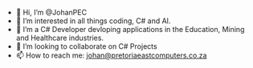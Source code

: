 - 👋 Hi, I’m @JohanPEC
- 👀 I’m interested in all things coding, C# and AI.
- 🌱 I’m a C# Developer devloping applications in the Education, Mining and Healthcare industries.
- 💞️ I’m looking to collaborate on C# Projects
- 📫 How to reach me: johan@pretoriaeastcomputers.co.za

<!---
JohanPEC/JohanPEC is a ✨ special ✨ repository because its `README.md` (this file) appears on your GitHub profile.
You can click the Preview link to take a look at your changes.
--->
